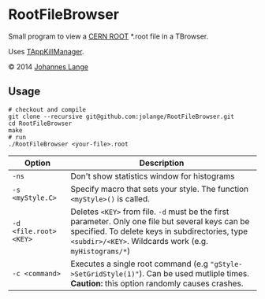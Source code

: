 RootFileBrowser
==============

Small program to view a [CERN ROOT](http://root.cern.ch) *.root file in a TBrowser.

Uses [TAppKillManager](https://github.com/jolange/TAppKillManager).

&copy; 2014 [Johannes Lange](https://jolange.github.io)

Usage
-----
```
# checkout and compile
git clone --recursive git@github.com:jolange/RootFileBrowser.git
cd RootFileBrowser
make
# run
./RootFileBrowser <your-file>.root
```

|Option                 | Description                                |
|-----------------------|--------------------------------------------|
|`-ns`                  | Don't show statistics window for histograms|
|`-s <myStyle.C>`       | Specify macro that sets your style. The function `<myStyle>()` is called.|
|`-d <file.root> <KEY>` | Deletes `<KEY>` from file. `-d` must be the first parameter. Only one file but several keys can be specified. To delete keys in subdirectories, type `<subdir>/<KEY>`. Wildcards work (e.g. `myHistograms/*`)|
|`-c <command>`         | Executes a single root command (e.g `"gStyle->SetGridStyle(1)"`). Can be used mutliple times. **Caution:** this option randomly causes crashes. |

